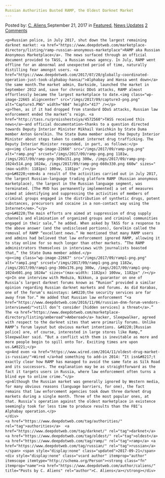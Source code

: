 ```yaml
---
Russian Authorities Busted RAMP, the Oldest Darknet Market
---
```

<article class="post-listing post-22664 post type-post status-publish format-standard has-post-thumbnail hentry 
 tag-authorities tag-busted tag-darknet tag-oldest tag-ramp tag-russian">
    <div class="post-inner">
        <span>Posted by: <a href="https://www.deepdotweb.com/author/caliens/" title="">C. Aliens </a></span>
    <span>September 21, 2017</span>
    <span>in <a href="https://www.deepdotweb.com/category/deepdot-news/" rel="category tag">Featured</a>, <a href="https://www.deepdotweb.com/category/news-updates/" rel="category tag">News Updates</a></span>
    <span><a href="https://www.deepdotweb.com/2017/09/21/russian-authorities-busted-ramp-oldest-darknet-market/#comments">2 Comments</a></span>
    </p>
    <div class="clear"></div>
    
    <p>Russian police, in July 2017, shut down the largest remaining darknet market: <a href="https://www.deepdotweb.com/marketplace-directory/listing/ramp-russian-anonymous-marketplace">RAMP aka Russian Anonymous Marketplace</a>. The news surfaced through an official document provided to TASS, a Russian news agency. In July, RAMP went offline for an abnormal and unexpected period of time, naturally distilling fear amongst users. <a href="https://www.deepdotweb.com/2017/07/20/globally-coordinated-operation-just-took-alphabay-hansa/">Alphabay and Hansa went down</a> the same month.The market admin, Darkside, launched the market in September 2012 and, save for chronic DDoS attacks, RAMP almost effortlessly became the largest marketplace to date.<img class="wp-image-22665 aligncenter" src="/imgs/2017/09/capture3-png.png" alt="Capture3.PNG" width="684" height="417" /></p>
    <p>Then, as if it had dropped from standard DDoS attacks, Russian law enforcement ended the market’s reign. <a href="http://tass.ru/proisshestviya/4572560">TASS received this news</a>—and official documentation—thanks to a question directed towards Deputy Interior Minister Mikhail Vanichkin by State Duma member Anton Gorelkin. The State Duma member asked the Deputy Interior Minister about steps taken to combat internet drug trafficking. The Deputy Interior Minister responded, in part, as follows:</p>
    <p><img class="wp-image-22666" src="/imgs/2017/09/ramp-png.png" alt="ramp.png" srcset="/imgs/2017/09/ramp-png.png 1181w, /imgs/2017/09/ramp-png-300x151.png 300w, /imgs/2017/09/ramp-png-1024x514.png 1024w, /imgs/2017/09/ramp-png-660x330.png 660w" sizes="(max-width: 1181px) 100vw, 1181px" /></p>
    <p>&#8220;<em>As a result of the activities carried out in July 2017, the largest Russian-language trading platform RAMP (Russian anonymous marketplace), the largest in the Russian language segment, was terminated. [The MVD has permanently implemented] a set of measures aimed at identifying and suppressing the activities of members of criminal groups engaged in the distribution of synthetic drugs, potent substances, precursors and cocaine in a non-contact way using the Internet</em>.”</p>
    <p>&#8220;The main efforts are aimed at suppression of drug supply channels and elimination of organized groups and criminal communities engaged in their sale,” he added. When asked by TASS for a response to the above answer (and the undisclosed portions), Gorelkin called the removal of RAMP “excellent news.” He mentioned that many RAMP users and admins had believed that law enforcement ignored RAMP, allowing it to stay online for so much longer than other markets. ”The RAMP administrators themselves in interviews with journalists boasted that,” the State Duma member added.</p>
    <p><img class="wp-image-22667" src="/imgs/2017/09/ramp1-png.png" alt="ramp1.png" srcset="/imgs/2017/09/ramp1-png.png 1182w, /imgs/2017/09/ramp1-png-300x176.png 300w, /imgs/2017/09/ramp1-png-1024x601.png 1024w" sizes="(max-width: 1182px) 100vw, 1182px" /></p>
    <p>In one interview with Meduza, Nikkon, a guarantor on one of Russia’s largest darknet forums known as “Runion” provided a similar opinion regarding Russian darknet markets and forums. As did Korabas, one of the forum’s mainstays: &#8220;the security services are far away from Tor.” He added that Russian law enforcement “<a href="https://www.deepdotweb.com/2016/11/06/russian-dnm-forum-vendors-interviewed/">still don’t consider [hidden services] a threat</a>.” The <a href="https://www.deepdotweb.com/marketplace-directory/listing/amberoad">Amberoad</a> hacker, Sleepwalker, agreed with respect to the darknet sites that were primarily forums. Unlike RAMP’s forum layout but obvious market intentions. &#8220;[Russian police] are, of course, interested in large stores like Ramp,” Sleepwalker said. “But a conflict with them is inevitable as more and more people begin to spill onto Tor. Exciting times are upon us.&#8221;</p>
    <p>And even <a href="https://www.wired.com/2014/11/oldest-drug-market-is-russian/">Wired </a>had something to add—in 2014: “It isn&#8217;t exactly clear how RAMP has managed to avoid the same fate as Silk Road and its successors. The explanation may be as straightforward as the fact it targets users in Russia, where law enforcement often turns a blind eye to online crime.”</p>
    <p>Although the Russian market was generally ignored by Western media, for many obvious reasons (language barriers, for one), the fact remains that law enforcement agencies took down three darknet drug markets during a single month. Three of the most popular ones, at that. Russia’s operation against the oldest marketplace in existence seemingly took far less time to produce results than the FBI’s Alphabay operation.</p>
    </div>
    <a href="https://www.deepdotweb.com/tag/authorities/" rel="tag">authorities</a>  <a href="https://www.deepdotweb.com/tag/darknet/" rel="tag">darknet</a> <a href="https://www.deepdotweb.com/tag/oldest/" rel="tag">oldest</a> <a href="https://www.deepdotweb.com/tag/ramp/" rel="tag">ramp</a> <a href="https://www.deepdotweb.com/tag/russian/" rel="tag">russian</a></span> <span style="display:none" class="updated">2017-09-21</span>
    <div style="display:none" class="vcard author" itemprop="author" itemscope itemtype="http://schema.org/Person"><strong class="fn" itemprop="name"><a href="https://www.deepdotweb.com/author/caliens/" title="Posts by C. Aliens" rel="author">C. Aliens</a></strong></div>
    
